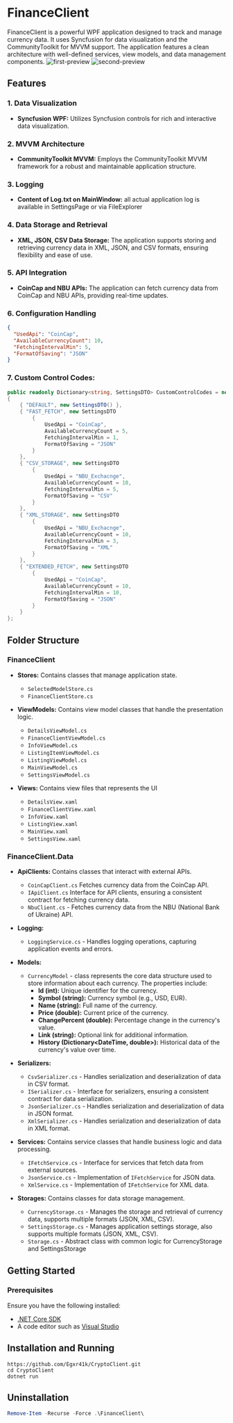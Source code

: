 # FinanceClient

FinanceClient is a powerful WPF application designed to track and manage currency data. It uses Syncfusion for data visualization and the CommunityToolkit for MVVM support. The application features a clean architecture with well-defined services, view models, and data management components.
![first-preview](https://github.com/Egxr41k/FinanceClient/blob/master/FinanceClient/Assets/first-preview.jpg?raw=true)
![second-preview](https://github.com/Egxr41k/FinanceClient/blob/master/FinanceClient/Assets/second-preview.jpg?raw=true)

## Features

### 1. Data Visualization
- **Syncfusion WPF:** Utilizes Syncfusion controls for rich and interactive data visualization.

### 2. MVVM Architecture
- **CommunityToolkit MVVM:** Employs the CommunityToolkit MVVM framework for a robust and maintainable application structure.

### 3. Logging
- **Content of Log.txt on MainWindow:** all actual application log is available in SettingsPage or via FileExplorer

### 4. Data Storage and Retrieval
- **XML, JSON, CSV Data Storage:** The application supports storing and retrieving currency data in XML, JSON, and CSV formats, ensuring flexibility and ease of use.

### 5. API Integration
- **CoinCap and NBU APIs:** The application can fetch currency data from CoinCap and NBU APIs, providing real-time updates.

### 6. Configuration Handling
```json
{
  "UsedApi": "CoinCap",
  "AvailableCurrencyCount": 10,
  "FetchingIntervalMin": 5,
  "FormatOfSaving": "JSON"
}
```
### 7. Custom Control Codes: 
```csharp
public readonly Dictionary<string, SettingsDTO> CustomControlCodes = new()
{
    { "DEFAULT", new SettingsDTO() },
    { "FAST_FETCH", new SettingsDTO 
        { 
            UsedApi = "CoinCap", 
            AvailableCurrencyCount = 5, 
            FetchingIntervalMin = 1, 
            FormatOfSaving = "JSON" 
        } 
    },
    { "CSV_STORAGE", new SettingsDTO 
        { 
            UsedApi = "NBU_Exchacnge", 
            AvailableCurrencyCount = 10, 
            FetchingIntervalMin = 5, 
            FormatOfSaving = "CSV" 
        } 
    },
    { "XML_STORAGE", new SettingsDTO 
        { 
            UsedApi = "NBU_Exchacnge", 
            AvailableCurrencyCount = 10, 
            FetchingIntervalMin = 3, 
            FormatOfSaving = "XML" 
        } 
    },
    { "EXTENDED_FETCH", new SettingsDTO 
        { 
            UsedApi = "CoinCap", 
            AvailableCurrencyCount = 10, 
            FetchingIntervalMin = 10, 
            FormatOfSaving = "JSON" 
        } 
    }
};
```
## Folder Structure

### FinanceClient
- **Stores:** Contains classes that manage application state.
  - `SelectedModelStore.cs`
  - `FinanceClientStore.cs`

- **ViewModels:** Contains view model classes that handle the presentation logic.
  - `DetailsViewModel.cs`
  - `FinanceClientViewModel.cs`
  - `InfoViewModel.cs`
  - `ListingItemViewModel.cs`
  - `ListingViewModel.cs`
  - `MainViewModel.cs`
  - `SettingsViewModel.cs`

- **Views:** Contains view files that represents the UI
  - `DetailsView.xaml`
  - `FinanceClientView.xaml`
  - `InfoView.xaml`
  - `ListingView.xaml`
  - `MainView.xaml`
  - `SettingsView.xaml`

### FinanceClient.Data
- **ApiClients:** Contains classes that interact with external APIs.
  - `CoinCapClient.cs` Fetches currency data from the CoinCap API.
  - `IApiClient.cs` Interface for API clients, ensuring a consistent contract for fetching currency data.
  - `NbuClient.cs` - Fetches currency data from the NBU (National Bank of Ukraine) API.

- **Logging:** 
  - `LoggingService.cs` - Handles logging operations, capturing application events and errors.

- **Models:**
  - `CurrencyModel` - class represents the core data structure used to store information about each currency. The properties include:
    - **Id (int):** Unique identifier for the currency.
    - **Symbol (string):** Currency symbol (e.g., USD, EUR).
    - **Name (string):** Full name of the currency.
    - **Price (double):** Current price of the currency.
    - **ChangePercent (double):** Percentage change in the currency's value.
    - **Link (string):** Optional link for additional information.
    - **History (Dictionary<DateTime, double>):** Historical data of the currency's value over time.

- **Serializers:** 
  - `CsvSerializer.cs` - Handles serialization and deserialization of data in CSV format.
  - `ISerializer.cs` - Interface for serializers, ensuring a consistent contract for data serialization.
  - `JsonSerializer.cs` - Handles serialization and deserialization of data in JSON format.
  - `XmlSerializer.cs` - Handles serialization and deserialization of data in XML format.

- **Services:** Contains service classes that handle business logic and data processing.
  - `IFetchService.cs` - Interface for services that fetch data from external sources.
  - `JsonService.cs` - Implementation of `IFetchService` for JSON data.
  - `XmlService.cs` - Implementation of `IFetchService` for XML data.

- **Storages:** Contains classes for data storage management.
  - `CurrencyStorage.cs` -  Manages the storage and retrieval of currency data, supports multiple formats (JSON, XML, CSV).
  - `SettingsStorage.cs` - Manages application settings storage, also supports multiple formats (JSON, XML, CSV).
  - `Storage.cs` - Abstract class with common logic for CurrencyStorage and SettingsStorage

## Getting Started

### Prerequisites
Ensure you have the following installed:
- [.NET Core SDK](https://dotnet.microsoft.com/download)
- A code editor such as [Visual Studio](https://visualstudio.microsoft.com/)

## Installation and Running 
```
https://github.com/Egxr41k/CryptoClient.git
cd CryptoClient
dotnet run
```
## Uninstallation
```powershell
Remove-Item -Recurse -Force .\FinanceClient\
```


